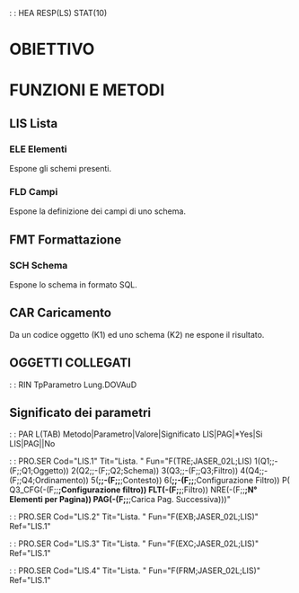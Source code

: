  :  : HEA RESP(LS) STAT(10)
# OBIETTIVO

# FUNZIONI E METODI

## LIS Lista
### ELE Elementi
Espone gli schemi presenti.
### FLD Campi
Espone la definizione dei campi di uno schema.

## FMT Formattazione
### SCH Schema
Espone lo schema in formato SQL.

## CAR Caricamento
Da un codice oggetto (K1) ed uno schema (K2) ne espone il risultato.

## OGGETTI COLLEGATI

 :  : RIN                              TpParametro         Lung.DOVAuD
## Significato dei parametri
 :  : PAR L(TAB)
Metodo|Parametro|Valore|Significato
LIS|PAG|*Yes|Si
LIS|PAG||No


 :  : PRO.SER Cod="LIS.1" Tit="Lista. " Fun="F(TRE;JASER_02L;LIS) 1(Q1;;-(F;;Q1;Oggetto)) 2(Q2;;-(F;;Q2;Schema)) 3(Q3;;-(F;;Q3;Filtro)) 4(Q4;;-(F;;Q4;Ordinamento)) 5(**;;-(F;;**;Contesto)) 6(**;;-(F;;**;Configurazione Filtro)) P( Q3_CFG(-(F;;**;Configurazione filtro)) FLT(-(F;;**;Filtro)) NRE(-(F;;**;N° Elementi per Pagina)) PAG(-(F;;**;Carica Pag. Successiva)))"

 :  : PRO.SER Cod="LIS.2" Tit="Lista. " Fun="F(EXB;JASER_02L;LIS)" Ref="LIS.1"

 :  : PRO.SER Cod="LIS.3" Tit="Lista. " Fun="F(EXC;JASER_02L;LIS)" Ref="LIS.1"

 :  : PRO.SER Cod="LIS.4" Tit="Lista. " Fun="F(FRM;JASER_02L;LIS)" Ref="LIS.1"


